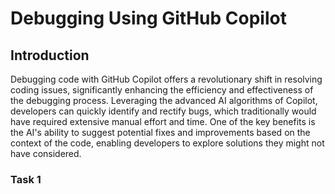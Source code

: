 # Debugging Using GitHub Copilot

## Introduction

Debugging code with GitHub Copilot offers a revolutionary shift in resolving coding issues, significantly enhancing the efficiency and effectiveness of the debugging process. Leveraging the advanced AI algorithms of Copilot, developers can quickly identify and rectify bugs, which traditionally would have required extensive manual effort and time. One of the key benefits is the AI's ability to suggest potential fixes and improvements based on the context of the code, enabling developers to explore solutions they might not have considered.

### Task 1